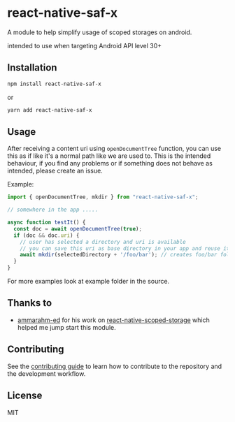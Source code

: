 # react-native-saf-x

A module to help simplify usage of scoped storages on android.

intended to use when targeting Android API level 30+

## Installation

```sh
npm install react-native-saf-x
```

or 

```sh
yarn add react-native-saf-x
```

## Usage

After receiving a content uri using `openDocumentTree` function, you can use this as if like it's a normal path like we are used to. This is the intended behaviour, if you find any problems or if something does not behave as intended, please create an issue.

Example:

```js
import { openDocumentTree, mkdir } from "react-native-saf-x";

// somewhere in the app .....

async function testIt() {
  const doc = await openDocumentTree(true);
  if (doc && doc.uri) {
    // user has selected a directory and uri is available
    // you can save this uri as base directory in your app and reuse it anywhere you want
    await mkdir(selectedDirectory + '/foo/bar'); // creates foo/bar folder and subfolder at selected directory
  }
}

```

For more examples look at example folder in the source.

## Thanks to

- [ammarahm-ed](https://github.com/ammarahm-ed) for his work on [react-native-scoped-storage](https://github.com/ammarahm-ed/react-native-scoped-storage) which helped me jump start this module.

## Contributing

See the [contributing guide](CONTRIBUTING.md) to learn how to contribute to the repository and the development workflow.

## License

MIT
